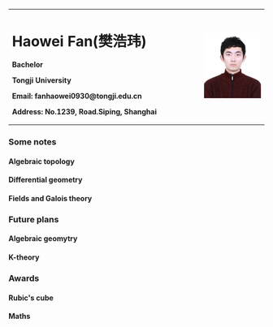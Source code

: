 <table border="0">
  <tr>
    <td width="75%">
      <h1>Haowei Fan(樊浩玮)</h1>
      <p><b>Bachelor</b></p>
      <p><b>Tongji University</b></p>
      <p><b>Email: fanhaowei0930@tongji.edu.cn</b></p>
      <p><b>Address: No.1239, Road.Siping, Shanghai</b></p>
    </td>
    <td width="25%">
      <img src="/111.jpg" width="100%">     
    </td>
  </tr>
</table>


### Some notes
#### Algebraic topology
#### Differential geometry
#### Fields and Galois theory

### Future plans
#### Algebraic geomytry
#### K-theory

### Awards
#### Rubic's cube
#### Maths
